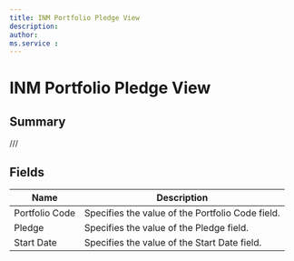 ```yaml
---
title: INM Portfolio Pledge View
description: 
author: 
ms.service : 
---
```


# INM Portfolio Pledge View

## Summary

///

## Fields
<!-- You need to leave a space betwenn | your text and | -->

| Name | Description |
| ---- | ---- |
| Portfolio Code | Specifies the value of the Portfolio Code field. |
| Pledge | Specifies the value of the Pledge field. |
| Start Date | Specifies the value of the Start Date field. |
